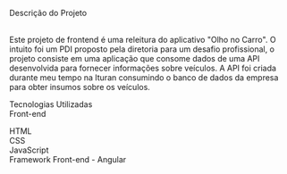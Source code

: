 Descrição do Projeto <br/>
<br/>

Este projeto de frontend é uma releitura do aplicativo "Olho no Carro". O intuito foi um PDI proposto pela diretoria para um desafio profissional, o projeto consiste em uma aplicação que consome dados de uma API desenvolvida para fornecer informações sobre veículos. A API foi criada durante meu tempo na Ituran consumindo o banco de dados da empresa para obter insumos sobre os veículos.
<br/>

Tecnologias Utilizadas <br/>
Front-end <br/>

HTML<br/>
CSS<br/>
JavaScript<br/>
Framework Front-end - Angular<br/>
